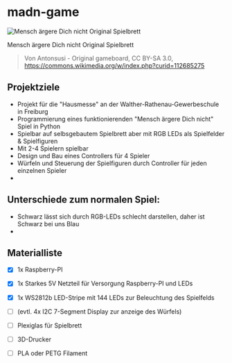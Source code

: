 # madn-game

![Mensch ärgere Dich nicht Original Spielbrett](720px-Mensch_ärgere_dich_nicht_4.svg.png)

Mensch ärgere Dich nicht Original Spielbrett 
> Von Antonsusi - Original gameboard, CC BY-SA 3.0, https://commons.wikimedia.org/w/index.php?curid=112685275

## Projektziele
  * Projekt für die "Hausmesse" an der Walther-Rathenau-Gewerbeschule in Freiburg
  * Programmierung eines funktionierenden "Mensch ärgere Dich nicht" Spiel in Python
  * Spielbar auf selbsgebautem Spielbrett aber mit RGB LEDs als Spielfelder & Spielfiguren
  * Mit 2-4 Spielern spielbar
  * Design und Bau eines Controllers für 4 Spieler
  * Würfeln und Steuerung der Spielfiguren durch Controller für jeden einzelnen Spieler
  * 

## Unterschiede zum normalen Spiel:
  *  Schwarz lässt sich durch RGB-LEDs schlecht darstellen, daher ist Schwarz bei uns Blau
  * 

## Materialliste
- [x] 1x Raspberry-PI
- [x] 1x Starkes 5V Netzteil für Versorgung Raspberry-PI und LEDs
- [x] 1x WS2812b LED-Stripe mit 144 LEDs zur Beleuchtung des Spielfelds
- [ ] (evtl. 4x I2C 7-Segment Display zur anzeige des Würfels)
- [ ] Plexiglas für Spielbrett
- [ ] 3D-Drucker
- [ ] PLA oder PETG Filament



